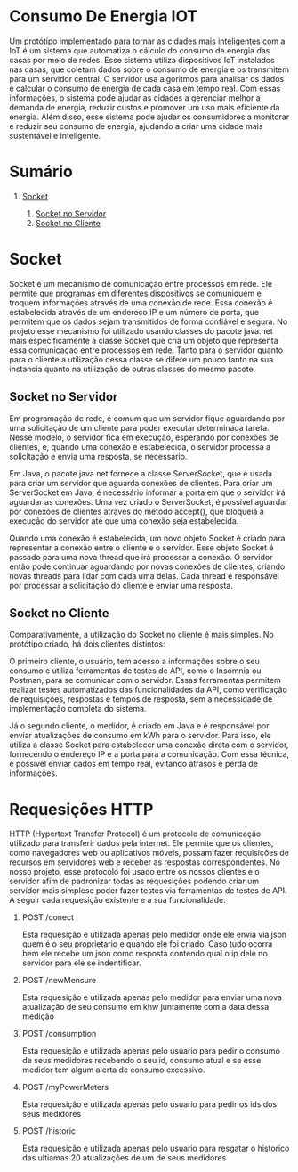 # Consumo De Energia IOT
<p>
Um protótipo implementado para tornar as cidades mais inteligentes com a IoT é um sistema que automatiza o cálculo do consumo de energia das casas por meio de redes. Esse sistema utiliza dispositivos IoT instalados nas casas, que coletam dados sobre o consumo de energia e os transmitem para um servidor central. O servidor usa algoritmos para analisar os dados e calcular o consumo de energia de cada casa em tempo real. Com essas informações, o sistema pode ajudar as cidades a gerenciar melhor a demanda de energia, reduzir custos e promover um uso mais eficiente da energia. Além disso, esse sistema pode ajudar os consumidores a monitorar e reduzir seu consumo de energia, ajudando a criar uma cidade mais sustentável e inteligente.
</p>

<h1>Sumário</h1>
    <ol>
        <li><a href="#Socket">Socket</a></li> 
        <ol>
            <li><a href="#SocketNoServidor">Socket no Servidor</a></li> 
            <li><a href="#SocketNoCliente">Socket no Cliente</a></li> 
        </ol>
    </ol>
    
<div id="Socket">
    <h1>Socket</h1>
    <p>Socket é um mecanismo de comunicação entre processos em rede. Ele permite que programas em diferentes dispositivos se comuniquem e troquem informações através de uma conexão de rede. Essa conexão é estabelecida através de um endereço IP e um número de porta, que permitem que os dados sejam transmitidos de forma confiável e segura. No projeto esse mecanismo foi utilizado usando classes do pacote java.net mais especificamente a classe Socket que cria um objeto que representa essa comunicaçao entre processos em rede. Tanto para o servidor quanto para o cliente a utilização dessa classe se difere um pouco tanto na sua instancia quanto na utilização de outras classes do mesmo pacote.</p>
</div>

<div id="SocketNoServidor">
    <h2>Socket no Servidor</h2>    
    <p>Em programação de rede, é comum que um servidor fique aguardando por uma solicitação de um cliente para poder executar determinada tarefa. Nesse modelo, o servidor fica em execução, esperando por conexões de clientes, e, quando uma conexão é estabelecida, o servidor processa a solicitação e envia uma resposta, se necessário.</p>
    <p>Em Java, o pacote java.net fornece a classe ServerSocket, que é usada para criar um servidor que aguarda conexões de clientes. Para criar um ServerSocket em Java, é necessário informar a porta em que o servidor irá aguardar as conexões. Uma vez criado o ServerSocket, é possível aguardar por conexões de clientes através do método accept(), que bloqueia a execução do servidor até que uma conexão seja estabelecida.</p>
    <p>Quando uma conexão é estabelecida, um novo objeto Socket é criado para representar a conexão entre o cliente e o servidor. Esse objeto Socket é passado para uma nova thread que irá processar a conexão. O servidor então pode continuar aguardando por novas conexões de clientes, criando novas threads para lidar com cada uma delas. Cada thread é responsável por processar a solicitação do cliente e enviar uma resposta.</p>
</div>

<div id="SocketNoCliente">
    <h2>Socket no Cliente</h2> 
    <p>Comparativamente, a utilização do Socket no cliente é mais simples. No protótipo criado, há dois clientes distintos:</p>
    <p>O primeiro cliente, o usuário, tem acesso a informações sobre o seu consumo e utiliza ferramentas de testes de API, como o Insomnia ou Postman, para se comunicar com o servidor. Essas ferramentas permitem realizar testes automatizados das funcionalidades da API, como verificação de requisições, respostas e tempos de resposta, sem a necessidade de implementação completa do sistema.</p>
    <p>Já o segundo cliente, o medidor, é criado em Java e é responsável por enviar atualizações de consumo em kWh para o servidor. Para isso, ele utiliza a classe Socket para estabelecer uma conexão direta com o servidor, fornecendo o endereço IP e a porta para a comunicação. Com essa técnica, é possível enviar dados em tempo real, evitando atrasos e perda de informações.</p>
</div>


<div>
    <h1>Requesições HTTP</h1>
    <p>HTTP (Hypertext Transfer Protocol) é um protocolo de comunicação utilizado para transferir dados pela internet. Ele permite que os clientes, como navegadores web ou aplicativos móveis, possam fazer requisições de recursos em servidores web e receber as respostas correspondentes. No nosso projeto, esse protocolo foi usado entre os nossos clientes e o servidor afim de padronizar todas as requesições podendo criar um servidor mais simplese poder fazer testes via ferramentas de testes de API. A seguir cada requesição existente e a sua funcionalidade:</p>
    <ol>
        <li>POST /conect</li>
        <p>Esta requesição e utilizada apenas pelo medidor onde ele envia via json quem é o seu proprietario e quando ele foi criado. Caso tudo ocorra bem ele recebe um json como resposta contendo qual o ip dele no servidor para ele se indentificar.</p>
        <li>POST /newMensure</li>
        <p>Esta requesição e utilizada apenas pelo medidor para enviar uma nova atualização de seu consumo em khw juntamente com a data dessa medição</p>
        <li>POST /consumption</li>
        <p>Esta requesição e utilizada apenas pelo usuario para pedir o consumo de seus medidores recebendo o seu id, consumo atual e se esse medidor tem algum alerta de consumo excessivo.</p>
        <li>POST /myPowerMeters</li>
        <p>Esta requesição e utilizada apenas pelo usuario para pedir os ids dos seus medidores</p>
        <li>POST /historic</li>
        <p>Esta requesição e utilizada apenas pelo usuario para resgatar o historico das ultiamas 20 atualizações de um de seus medidores</p>
    </ol>
</div>
